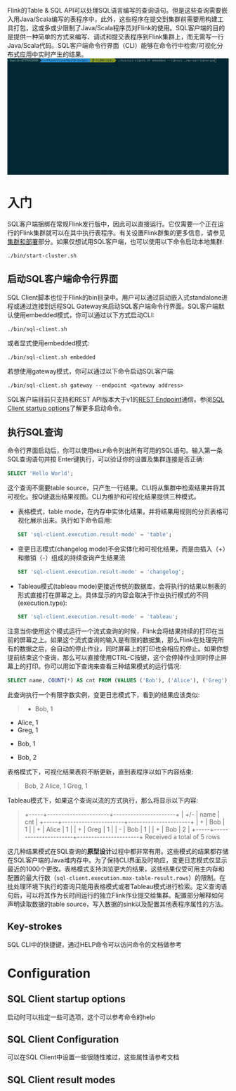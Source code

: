 Flink的Table & SQL API可以处理SQL语言编写的查询语句。但是这些查询需要嵌入用Java/Scala编写的表程序中，此外，这些程序在提交到集群前需要用构建工具打包，这或多或少限制了Java/Scala程序员对Flink的使用。SQL客户端的目的是提供一种简单的方式来编写、调试和提交表程序到Flink集群上，而无需写一行Java/Scala代码。SQL客户端命令行界面（CLI）能够在命令行中检索/可视化分布式应用中实时产生的结果。
![SQL CLI](pic/sql_client_demo.gif)
# 入门
SQL客户端捆绑在常规Flink发行版中，因此可以直接运行。它仅需要一个正在运行的Flink集群就可以在其中执行表程序。有关设置Flink群集的更多信息，请参见[集群和部署](https://nightlies.apache.org/flink/flink-docs-release-1.17/zh/docs/deployment/resource-providers/standalone/overview/)部分。如果仅想试用SQL客户端，也可以使用以下命令启动本地集群:
```shell
./bin/start-cluster.sh
```
## 启动SQL客户端命令行界面
SQL Client脚本也位于Flink的bin目录中。用户可以通过启动嵌入式standalone进程或通过连接到远程SQL Gateway来启动SQL客户端命令行界面。SQL客户端默认使用embedded模式，你可以通过以下方式启动CLI:
```shell
./bin/sql-client.sh
```
或者显式使用embedded模式:
```shell
./bin/sql-client.sh embedded
```
若想使用gateway模式，你可以通过以下命令启动SQL客户端:
```shell
./bin/sql-client.sh gateway --endpoint <gateway address>
```
SQL客户端目前只支持和REST API版本大于v1的[REST Endpoint](https://nightlies.apache.org/flink/flink-docs-release-1.17/zh/docs/dev/table/sql-gateway/rest/#rest-api)通信。参阅[SQL Client startup options](https://nightlies.apache.org/flink/flink-docs-release-1.17/zh/docs/dev/table/sqlclient/#sql-client-startup-options)了解更多启动命令。
## 执行SQL查询
命令行界面启动后，你可以使用`HELP`命令列出所有可用的SQL语句。输入第一条SQL查询语句并按 Enter键执行，可以验证你的设置及集群连接是否正确:
```sql
SELECT 'Hello World';
```
这个查询不需要table source，只产生一行结果。CLI将从集群中检索结果并将其可视化。按Q键退出结果视图。CLI为维护和可视化结果提供三种模式。
- 表格模式，table mode，在内存中实体化结果，并将结果用规则的分页表格可视化展示出来。执行如下命令启用:
  ```sql
  SET 'sql-client.execution.result-mode' = 'table';
  ```
- 变更日志模式(changelog mode)不会实体化和可视化结果，而是由插入（+）和撤销（-）组成的持续查询产生结果流
  ```sql
  SET 'sql-client.execution.result-mode' = 'changelog';
  ```
- Tableau模式(tableau mode)更接近传统的数据库，会将执行的结果以制表的形式直接打在屏幕之上。具体显示的内容会取决于作业执行模式的不同(execution.type):
  ```sql
  SET 'sql-client.execution.result-mode' = 'tableau';
  ```
注意当你使用这个模式运行一个流式查询的时候，Flink会将结果持续的打印在当前的屏幕之上。如果这个流式查询的输入是有限的数据集，那么Flink在处理完所有的数据之后，会自动的停止作业，同时屏幕上的打印也会相应的停止。如果你想提前结束这个查询，那么可以直接使用CTRL-C按键，这个会停掉作业同时停止屏幕上的打印。你可以用如下查询来查看三种结果模式的运行情况:
```sql
SELECT name, COUNT(*) AS cnt FROM (VALUES ('Bob'), ('Alice'), ('Greg'), ('Bob')) AS NameTable(name) GROUP BY name;
```
此查询执行一个有限字数实例，变更日志模式下，看到的结果应该类似:
>+ Bob, 1
+ Alice, 1
+ Greg, 1
- Bob, 1
+ Bob, 2

表格模式下，可视化结果表将不断更新，直到表程序以如下内容结束:
>Bob, 2
Alice, 1
Greg, 1

Tableau模式下，如果这个查询以流的方式执行，那么将显示以下内容:
>+-----+----------------------+----------------------+
| +/- |                 name |                  cnt |
+-----+----------------------+----------------------+
|   + |                  Bob |                    1 |
|   + |                Alice |                    1 |
|   + |                 Greg |                    1 |
|   - |                  Bob |                    1 |
|   + |                  Bob |                    2 |
+-----+----------------------+----------------------+
Received a total of 5 rows

这几种结果模式在SQL查询的**原型设计**过程中都非常有用。这些模式的结果都存储在SQL客户端的Java堆内存中。为了保持CLI界面及时响应，变更日志模式仅显示最近的1000个更改。表格模式支持浏览更大的结果，这些结果仅受可用主内存和配置的最大行数（`sql-client.execution.max-table-result.rows`）的限制。在批处理环境下执行的查询只能用表格模式或者Tableau模式进行检索。定义查询语句后，可以将其作为长时间运行的独立Flink作业提交给集群。配置部分解释如何声明读取数据的table source，写入数据的sink以及配置其他表程序属性的方法。
## Key-strokes
SQL CLI中的快捷键，通过HELP命令可以访问命令的文档做参考
# Configuration
## SQL Client startup options
启动时可以指定一些可选项，这个可以参考命令的help
## SQL Client Configuration
可以在SQL Client中设置一些很随性难过，这些属性请参考文档
## SQL Client result modes




